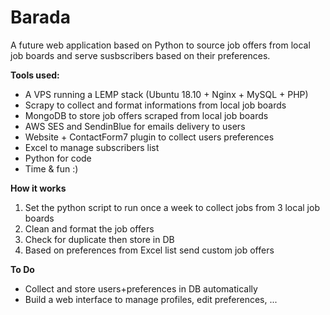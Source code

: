 # Barada
A future web application based on Python to source job offers from local job boards and serve susbscribers based on their preferences.

**Tools used:**

* A VPS running a LEMP stack (Ubuntu 18.10 + Nginx + MySQL + PHP)
* Scrapy to collect and format informations from local job boards
* MongoDB to store job offers scraped from local job boards
* AWS SES and SendinBlue for emails delivery to users
* Website + ContactForm7 plugin to collect users preferences
* Excel to manage subscribers list
* Python for code
* Time & fun :)

**How it works**

1. Set the python script to run once a week to collect jobs from 3 local job boards
2. Clean and format the job offers
3. Check for duplicate then store in DB
4. Based on preferences from Excel list send custom job offers

**To Do**

* Collect and store users+preferences in DB automatically
* Build a web interface to manage profiles, edit preferences, ...
